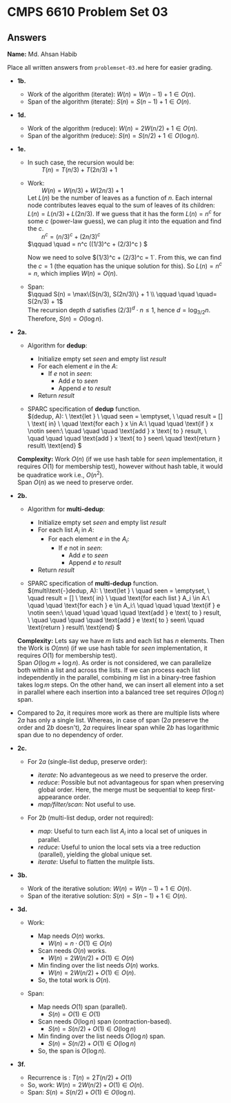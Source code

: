 # CMPS 6610 Problem Set 03
## Answers

**Name:** Md. Ahsan Habib


Place all written answers from `problemset-03.md` here for easier grading.




- **1b.**
    - Work of the algorithm (iterate):  $W(n) = W(n-1) + 1 \in O(n)$.
    - Span of the algorithm (iterate): $S(n) = S(n-1) + 1 \in O(n)$.





- **1d.**
    - Work of the algorithm (reduce):  $W(n) = 2W(n/2) + 1 \in O(n)$.
    - Span of the algorithm (reduce): $S(n) = S(n/2) + 1 \in O(\log n)$.




- **1e.**
    - In such case, the recursion would be:  
        $\qquad T(n) = T(n/3) + T(2n/3) + 1$

    - Work:  
        $\qquad W(n) = W(n/3) + W(2n/3) + 1$  
        Let $L(n)$ be the number of leaves as a function of $n$. Each internal node contributes leaves equal to the sum of leaves of its children: $L(n) = L(n/3) + L(2n/3)$. 
        If we guess that it has the form $L(n) = n^c$ for some $c$ (power-law guess), we can plug it into the equation and find the $c$.  
        $\qquad n^c = (n/3)^c + (2n/3)^c$  
        $\qquad \quad = n^c ((1/3)^c + (2/3)^c ) $

        Now we need to solve $(1/3)^c + (2/3)^c = 1`. From this, we can find the $c = 1$ (the equation has the unique solution for this). So $L(n) = n^c = n$, which implies $W(n) = O(n)$.  

    - Span:  
        $\qquad S(n) = \max\{S(n/3), S(2n/3)\} + 1 \\ 
        \qquad \quad \quad= S(2n/3) + 1$  
        The recursion depth $d$ satisfies $(2/3)^d \cdot n \le 1$, hence $d = \log_{3/2} n$.  
        Therefore, $S(n) = O(\log n)$.  

- **2a.**
    - Algorithm for **dedup**:
        - Initialize empty set $seen$ and empty list $result$
        - For each element $e$ in the $A$: 
            - If $e$ not in $seen$:
                - Add $e$ to $seen$
                - Append $e$ to $result$
        - Return $result$
        
    

    - SPARC specification of **dedup** function.  
    $(dedup\, A): \\
        \text{let } \\
            \quad seen = \emptyset, \\
            \quad result = [] \\
        \text{ in} \\
            \quad \text{for each } x \in A:\\
                \quad \quad \text{if } x \notin seen:\\
                    \quad \quad \quad \text{add } x \text{ to } result, \\
                    \quad \quad \quad \text{add } x \text{ to } seen\\
            \quad \text{return } result\\
        \text{end}
    $
    
    **Complexity:** Work $O(n)$ (if we use hash table for $seen$ implementation, it requires $O(1)$ for membership test), however without hash table, it would be quadratice work i.e., $O(n^2)$. \
    Span $O(n)$ as we need to preserve order.

- **2b.**
    - Algorithm for **multi-dedup**:
        - Initialize empty set $seen$ and empty list $result$
        - For each list $A_i$ in $A$:
            - For each element $e$ in the $A_i$: 
                - If $e$ not in $seen$:
                    - Add $e$ to $seen$
                    - Append $e$ to $result$
        - Return $result$

    - SPARC specification of **multi-dedup** function.  
    $(multi\text{-}dedup\, A): \\ 
        \text{let } \\
            \quad seen = \emptyset, \\
            \quad result = [] \\
        \text{ in} \\
            \quad \text{for each list } A_i \in A:\\
                \quad \quad \text{for each } e \in A_i:\\
                    \quad \quad \quad \text{if } e \notin seen:\\
                        \quad \quad \quad \quad \text{add } e \text{ to } result, \\
                        \quad \quad \quad \quad \text{add } e \text{ to } seen\\
            \quad \text{return } result\\
        \text{end}
    $
    
    **Complexity:** Lets say we have $m$ lists and each list has $n$ elements. Then the Work is $O(mn)$ (if we use hash table for $seen$ implementation, it requires $O(1)$ for membership test). \
    Span $O(\log m + \log n)$. As order is not considered, we can parallelize both within a list and across the lists. If we can process each list independently in the parallel, combining $m$ list in a binary-tree fashion takes $\log m$ steps. On the other hand, we can insert all element into a set in parallel where each insertion into a balanced tree set requires $O(\log n)$ span. 

- Compared to 2*a*, it requires more work as there are multiple lists where 2*a* has only a single list. Whereas, in case of span (2*a* preserve the order and 2*b* doesn't), 2*a* requires linear span while 2*b* has logarithmic span due to no dependency of order. 


- **2c.**
    - For 2*a* (single-list dedup, preserve order):
        - *iterate*: No advantegeous as we need to preserve the order.
        - *reduce*: Possible but not advantageous for span when preserving global order. Here, the merge must be sequential to keep first-appearance order.
        - *map/filter/scan*: Not useful to use.

    - For 2*b* (multi-list dedup, order not required):
        - *map*: Useful to turn each list $A_i$ into a local set of uniques in parallel.
        - *reduce*: Useful to union the local sets via a tree reduction (parallel), yielding the global unique set.
        - *iterate*: Useful to flatten the mulitple lists.




- **3b.**
    - Work of the iterative solution:  $W(n) = W(n-1) + 1 \in O(n)$.
    - Span of the iterative solution: $S(n) = S(n-1) + 1 \in O(n)$.



- **3d.**
    - Work: 
        - Map needs $O(n)$ works.
            - $W(n)=n \cdot O(1) \in O(n)$
        - Scan needs $O(n)$ works.
            - $W(n)=2W(n/2)+O(1) \in O(n)$
        - Min finding over the list needs $O(n)$ works.  
            - $W(n)=2W(n/2)+O(1) \in O(n)$.  
        - So, the total work is $O(n)$. 

    - Span: 
        - Map needs $O(1)$ span (parallel).
            - $S(n)=O(1) \in O(1)$
        - Scan needs $O(\log n)$ span (contraction-based).
            - $S(n)=S(n/2)+O(1) \in O(\log n)$
        - Min finding over the list needs $O(\log n)$ span.  
            - $S(n)=S(n/2)+O(1) \in O(\log n)$
        - So, the span is $O(\log n)$. 




- **3f.**

    - Recurrence is : $T(n)=2T(n/2)+O(1)$
    - So, work: $W(n)=2W(n/2)+O(1) \in O(n)$.
    - Span: $S(n)=S(n/2)+O(1) \in O(\log n)$.



